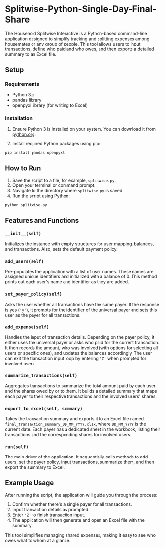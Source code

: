 # Splitwise-Python-Single-Day-Final-Share

The Household Splitwise Interactive is a Python-based command-line application designed to simplify tracking and splitting expenses among housemates or any group of people. This tool allows users to input transactions, define who paid and who owes, and then exports a detailed summary to an Excel file.

## Setup

### Requirements

- Python 3.x
- pandas library
- openpyxl library (for writing to Excel)

### Installation

1. Ensure Python 3 is installed on your system. You can download it from [python.org](https://www.python.org/downloads/).

2. Install required Python packages using pip:

```bash
pip install pandas openpyxl
```

## How to Run

1. Save the script to a file, for example, `splitwise.py`.
2. Open your terminal or command prompt.
3. Navigate to the directory where `splitwise.py` is saved.
4. Run the script using Python:

```bash
python splitwise.py
```

## Features and Functions

### `__init__(self)`

Initializes the instance with empty structures for user mapping, balances, and transactions. Also, sets the default payment policy.

### `add_users(self)`

Pre-populates the application with a list of user names. These names are assigned unique identifiers and initialized with a balance of 0. This method prints out each user's name and identifier as they are added.

### `set_payer_policy(self)`

Asks the user whether all transactions have the same payer. If the response is yes (`'y'`), it prompts for the identifier of the universal payer and sets this user as the payer for all transactions.

### `add_expense(self)`

Handles the input of transaction details. Depending on the payer policy, it either uses the universal payer or asks who paid for the current transaction. It then records the amount, who was involved (with options for selecting all users or specific ones), and updates the balances accordingly. The user can exit the transaction input loop by entering `'Z'` when prompted for involved users.

### `summarize_transactions(self)`

Aggregates transactions to summarize the total amount paid by each user and the shares owed by or to them. It builds a detailed summary that maps each payer to their respective transactions and the involved users' shares.

### `export_to_excel(self, summary)`

Takes the transaction summary and exports it to an Excel file named `final_transaction_summary_DD_MM_YYYY.xlsx`, where `DD_MM_YYYY` is the current date. Each payer has a dedicated sheet in the workbook, listing their transactions and the corresponding shares for involved users.

### `run(self)`

The main driver of the application. It sequentially calls methods to add users, set the payer policy, input transactions, summarize them, and then export the summary to Excel.

## Example Usage

After running the script, the application will guide you through the process:

1. Confirm whether there's a single payer for all transactions.
2. Input transaction details as prompted.
3. Enter `'Z'` to finish transaction input.
4. The application will then generate and open an Excel file with the summary.

This tool simplifies managing shared expenses, making it easy to see who owes what to whom at a glance.

